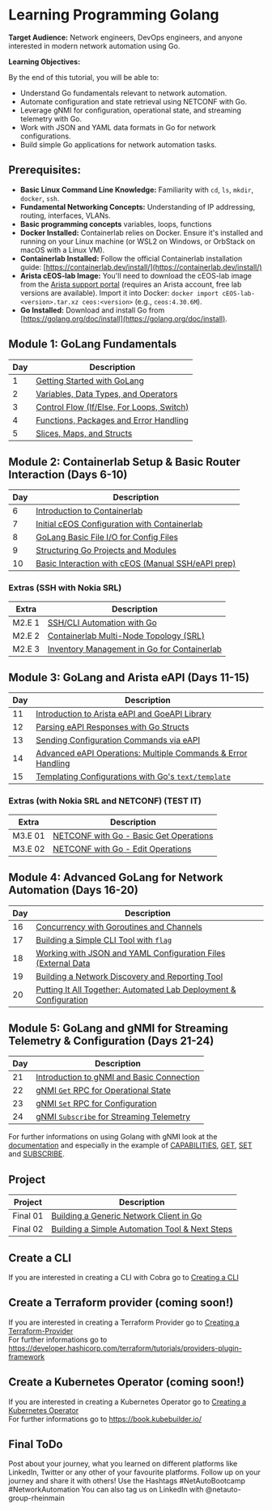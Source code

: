 # Learning Programming Golang

**Target Audience:** Network engineers, DevOps engineers, and anyone interested in modern network automation using Go.

**Learning Objectives:**

By the end of this tutorial, you will be able to:

  * Understand Go fundamentals relevant to network automation.
  * Automate configuration and state retrieval using NETCONF with Go.
  * Leverage gNMI for configuration, operational state, and streaming telemetry with Go.
  * Work with JSON and YAML data formats in Go for network configurations.
  * Build simple Go applications for network automation tasks.

## **Prerequisites:**

  * **Basic Linux Command Line Knowledge:** Familiarity with `cd`, `ls`, `mkdir`, `docker`, `ssh`.
  * **Fundamental Networking Concepts:** Understanding of IP addressing, routing, interfaces, VLANs.
  * **Basic programming concepts** variables, loops, functions
  * **Docker Installed:** Containerlab relies on Docker. Ensure it's installed and running on your Linux machine (or WSL2 on Windows, or OrbStack on macOS with a Linux VM).
  * **Containerlab Installed:** Follow the official Containerlab installation guide: [https://containerlab.dev/install/](https://containerlab.dev/install/)
  * **Arista cEOS-lab Image:** You'll need to download the cEOS-lab image from the [Arista support portal](https://www.arista.com/en/support/software-download) (requires an Arista account, free lab versions are available). Import it into Docker: `docker import cEOS-lab-<version>.tar.xz ceos:<version>` (e.g., `ceos:4.30.6M`).
  * **Go Installed:** Download and install Go from [https://golang.org/doc/install](https://golang.org/doc/install).


## **Module 1: GoLang Fundamentals**
| Day | Description | 
| -------- | ------- |
| 1 | [Getting Started with GoLang](/Topics/Programming/Go/Challenges/Day-01.md) | 
| 2 | [Variables, Data Types, and Operators](/Topics/Programming/Go/Challenges/Day-02.md) |
| 3 | [Control Flow (If/Else, For Loops, Switch)](/Topics/Programming/Go/Challenges/Day-03.md) | 
| 4 | [Functions, Packages and Error Handling](/Topics/Programming/Go/Challenges/Day-04.md) | 
| 5 | [Slices, Maps, and Structs](/Topics/Programming/Go/Challenges/Day-05.md) | 

## **Module 2: Containerlab Setup & Basic Router Interaction (Days 6-10)**
| Day | Description | 
| -------- | ------- | 
| 6 | [Introduction to Containerlab](/Topics/Programming/Go/Challenges/Day-06.md) | 
| 7 | [Initial cEOS Configuration with Containerlab](/Topics/Programming/Go/Challenges/Day-07.md) | 
| 8 | [GoLang Basic File I/O for Config Files](/Topics/Programming/Go/Challenges/Day-08.md) | 
| 9 | [Structuring Go Projects and Modules](/Topics/Programming/Go/Challenges/Day-09.md) | 
| 10 | [Basic Interaction with cEOS (Manual SSH/eAPI prep)](/Topics/Programming/Go/Challenges/Day-10.md)  |

### Extras (SSH with Nokia SRL) 
| Extra | Description | 
| -------- | ------- | 
| M2.E 1 | [SSH/CLI Automation with Go](/Topics/Programming/Go/Challenges/M2-E-01.md) | 
| M2.E 2 | [Containerlab Multi-Node Topology (SRL)](/Topics/Programming/Go/Challenges/M2-E-02.md) | 
| M2.E 3 | [Inventory Management in Go for Containerlab](/Topics/Programming/Go/Challenges/M2-E-03.md) | 

## **Module 3: GoLang and Arista eAPI (Days 11-15)**

| Day | Description | 
| -------- | ------- | 
| 11 | [Introduction to Arista eAPI and GoeAPI Library](/Topics/Programming/Go/Challenges/Day-11.md) | 
| 12 | [Parsing eAPI Responses with Go Structs](/Topics/Programming/Go/Challenges/Day-12.md) | 
| 13 | [Sending Configuration Commands via eAPI](/Topics/Programming/Go/Challenges/Day-13.md) |
| 14 | [Advanced eAPI Operations: Multiple Commands & Error Handling ](/Topics/Programming/Go/Challenges/Day-14.md) | 
| 15 | [Templating Configurations with Go's `text/template`](/Topics/Programming/Go/Challenges/Day-15.md) |

### Extras (with Nokia SRL and NETCONF) (TEST IT)
| Extra | Description | 
| -------- | ------- | 
| M3.E 01 | [NETCONF with Go - Basic Get Operations](/Topics/Programming/Go/Challenges/M3-E-01.md) | 
| M3.E 02 | [NETCONF with Go - Edit Operations](/Topics/Programming/Go/Challenges/M3-E-02.md) | 

## **Module 4: Advanced GoLang for Network Automation (Days 16-20)**

| Day | Description | 
| -------- | ------- | 
| 16 | [Concurrency with Goroutines and Channels](/Topics/Programming/Go/Challenges/Day-16.md) | 
| 17 | [Building a Simple CLI Tool with `flag`](/Topics/Programming/Go/Challenges/Day-17.md) |
| 18 | [Working with JSON and YAML Configuration Files (External Data](/Topics/Programming/Go/Challenges/Day-18.md) | 
| 19 | [Building a Network Discovery and Reporting Tool](/Topics/Programming/Go/Challenges/Day-19.md) | 
| 20 | [Putting It All Together: Automated Lab Deployment & Configuration](/Topics/Programming/Go/Challenges/Day-20.md) | 

## **Module 5: GoLang and gNMI for Streaming Telemetry & Configuration (Days 21-24)**
| Day | Description | 
| -------- | ------- | 
| 21 | [Introduction to gNMI and Basic Connection](/Topics/Programming/Go/Challenges/Day-21.md) | 
| 22 | [gNMI `Get` RPC for Operational State](/Topics/Programming/Go/Challenges/Day-22.md) |
| 23 | [gNMI `Set` RPC for Configuration](/Topics/Programming/Go/Challenges/Day-23.md) |
| 24 | [gNMI `Subscribe` for Streaming Telemetry](/Topics/Programming/Go/Challenges/Day-24.md) | 


For further informations on using Golang with gNMI look at the [documentation](https://gnmic.openconfig.net/user_guide/golang_package/intro/) and especially in the example of [CAPABILITIES](https://gnmic.openconfig.net/user_guide/golang_package/examples/capabilities/), [GET](https://gnmic.openconfig.net/user_guide/golang_package/examples/get/), [SET](https://gnmic.openconfig.net/user_guide/golang_package/examples/set/) and [SUBSCRIBE](https://gnmic.openconfig.net/user_guide/golang_package/examples/subscribe/).


## Project
| Project | Description | 
| -------- | ------- | 
| Final 01 | [Building a Generic Network Client in Go](/Topics/Programming/Go/Challenges/final-project-02.md) | 
| Final 02 | [Building a Simple Automation Tool & Next Steps](/Topics/Programming/Go/Challenges/final-project-02.md) | 


## Create a CLI
If you are interested in creating a CLI with Cobra go to [Creating a CLI](/Topics/Programming/Go/Challenges/CLI/readme.md)

## Create a Terraform provider (coming soon!)
If you are interested in creating a Terraform Provider go to [Creating a Terraform-Provider](/Topics/Programming/Go/Challenges/Terraform/readme.md)</br>
For further informations go to https://developer.hashicorp.com/terraform/tutorials/providers-plugin-framework

## Create a Kubernetes Operator (coming soon!)
If you are interested in creating a Kubernetes Operator go to [Creating a Kubernetes Operator](/Topics/Programming/Go/Challenges/Kubernetes-Operator/readme.md) </br>
For further informations go to https://book.kubebuilder.io/

## Final ToDo

Post about your journey, what you learned on different platforms like LinkedIn, Twitter or any other of your favourite platforms. Follow up on your journey and share it with others! Use the Hashtags #NetAutoBootcamp #NetworkAutomation
You can also tag us on LinkedIn with @netauto-group-rheinmain
